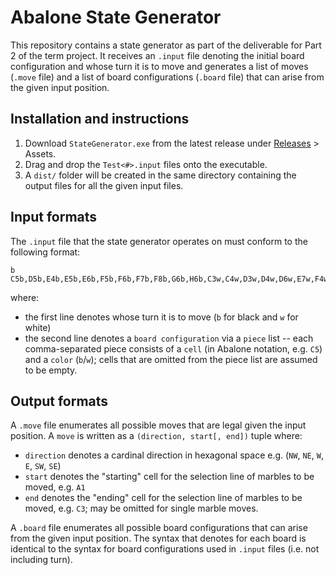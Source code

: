 # Abalone State Generator
This repository contains a state generator as part of the deliverable for Part 2 of the term project. It receives an `.input` file denoting the initial board configuration and whose turn it is to move and generates a list of moves (`.move` file) and a list of board configurations (`.board` file) that can arise from the given input position.

## Installation and instructions
1. Download `StateGenerator.exe` from the latest release under [Releases](https://github.com/JonathanPaugh/COMP3981-Team4/releases) > Assets.
2. Drag and drop the `Test<#>.input` files onto the executable.
3. A `dist/` folder will be created in the same directory containing the output files for all the given input files.

## Input formats
The `.input` file that the state generator operates on must conform to the following format:
```
b
C5b,D5b,E4b,E5b,E6b,F5b,F6b,F7b,F8b,G6b,H6b,C3w,C4w,D3w,D4w,D6w,E7w,F4w,G5w,G7w,G8w,G9w,H7w,H8w,H9w
```
where:
- the first line denotes whose turn it is to move (`b` for black and `w` for white)
- the second line denotes a `board configuration` via a `piece` list -- each comma-separated piece consists of a `cell` (in Abalone notation, e.g. `C5`) and a `color` (`b`/`w`); cells that are omitted from the piece list are assumed to be empty.

## Output formats
A `.move` file enumerates all possible moves that are legal given the input position. A `move` is written as a `(direction, start[, end])` tuple where:
- `direction` denotes a cardinal direction in hexagonal space e.g. (`NW`, `NE`, `W`, `E`, `SW`, `SE`)
- `start` denotes the "starting" cell for the selection line of marbles to be moved, e.g. `A1`
- `end` denotes the "ending" cell for the selection line of marbles to be moved, e.g. `C3`; may be omitted for single marble moves.

A `.board` file enumerates all possible board configurations that can arise from the given input position. The syntax that denotes for each board is identical to the syntax for board configurations used in `.input` files (i.e. not including turn).
